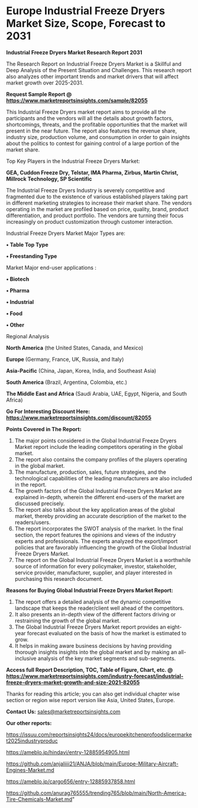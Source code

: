 # Europe Industrial Freeze Dryers Market Size, Scope, Forecast to 2031

<strong>Industrial Freeze Dryers Market Research Report 2031</strong>

The Research Report on Industrial Freeze Dryers Market is a Skillful and Deep Analysis of the Present Situation and Challenges. This research report also analyzes other important trends and market drivers that will affect market growth over 2025-2031.

<strong>Request Sample Report @ <a href=https://www.marketreportsinsights.com/sample/82055>https://www.marketreportsinsights.com/sample/82055</a></strong>

This Industrial Freeze Dryers market report aims to provide all the participants and the vendors will all the details about growth factors, shortcomings, threats, and the profitable opportunities that the market will present in the near future. The report also features the revenue share, industry size, production volume, and consumption in order to gain insights about the politics to contest for gaining control of a large portion of the market share.

Top Key Players in the Industrial Freeze Dryers Market:

<strong>GEA, Cuddon Freeze Dry, Telstar, IMA Pharma, Zirbus, Martin Christ, Millrock Technology, SP Scientific</strong>

The Industrial Freeze Dryers Industry is severely competitive and fragmented due to the existence of various established players taking part in different marketing strategies to increase their market share. The vendors operating in the market are profiled based on price, quality, brand, product differentiation, and product portfolio. The vendors are turning their focus increasingly on product customization through customer interaction.

Industrial Freeze Dryers Market Major Types are:

<strong>• Table Top Type

• Freestanding Type</strong>

Market Major end-user applications :

<strong>• Biotech

• Pharma

• Industrial

• Food

• Other</strong>

Regional Analysis

</u><strong><b>North America</b></strong> (the United States, Canada, and Mexico)

<strong><b>Europe </b></strong>(Germany, France, UK, Russia, and Italy)

<strong><b>Asia-Pacific</b></strong> (China, Japan, Korea, India, and Southeast Asia)

<strong><b>South America</b></strong> (Brazil, Argentina, Colombia, etc.)

<strong><b>The Middle East and Africa</b></strong> (Saudi Arabia, UAE, Egypt, Nigeria, and South Africa)

<strong>Go For Interesting Discount Here: <a href=https://www.marketreportsinsights.com/discount/82055>https://www.marketreportsinsights.com/discount/82055</a></strong>

<strong>Points Covered in The Report:</strong>
<ol>
  <li>The major points considered in the Global Industrial Freeze Dryers Market report include the leading competitors operating in the global market.</li>
  <li>The report also contains the company profiles of the players operating in the global market.</li>
  <li>The manufacture, production, sales, future strategies, and the technological capabilities of the leading manufacturers are also included in the report.</li>
  <li>The growth factors of the Global Industrial Freeze Dryers Market are explained in-depth, wherein the different end-users of the market are discussed precisely.</li>
  <li>The report also talks about the key application areas of the global market, thereby providing an accurate description of the market to the readers/users.</li>
  <li>The report incorporates the SWOT analysis of the market. In the final section, the report features the opinions and views of the industry experts and professionals. The experts analyzed the export/import policies that are favorably influencing the growth of the Global Industrial Freeze Dryers Market.</li>
  <li>The report on the Global Industrial Freeze Dryers Market is a worthwhile source of information for every policymaker, investor, stakeholder, service provider, manufacturer, supplier, and player interested in purchasing this research document.</li>
</ol>
<strong>Reasons for Buying Global Industrial Freeze Dryers Market Report:</strong>

<ol>
  <li>The report offers a detailed analysis of the dynamic competitive landscape that keeps the reader/client well ahead of the competitors.</li>
  <li>It also presents an in-depth view of the different factors driving or restraining the growth of the global market.</li>
  <li>The Global Industrial Freeze Dryers Market report provides an eight-year forecast evaluated on the basis of how the market is estimated to grow.</li>
  <li>It helps in making aware business decisions by having providing thorough insights insights into the global market and by making an all-inclusive analysis of the key market segments and sub-segments.</li>
</ol>
<strong>Access full Report Description, TOC, Table of Figure, Chart, etc. @ <a href=https://www.marketreportsinsights.com/industry-forecast/industrial-freeze-dryers-market-growth-and-size-2021-82055>https://www.marketreportsinsights.com/industry-forecast/industrial-freeze-dryers-market-growth-and-size-2021-82055</a></strong>


Thanks for reading this article; you can also get individual chapter wise section or region wise report version like Asia, United States, Europe.

<strong>Contact Us:</strong>
sales@marketreportsinsights.com

<strong>Our other reports:</strong>

<a href=https://issuu.com/reportsinsights24/docs/europekitchenprofoodslicermarket2025industryproduc>https://issuu.com/reportsinsights24/docs/europekitchenprofoodslicermarket2025industryproduc</a>

<a href=https://ameblo.jp/hindavi/entry-12885954905.html>https://ameblo.jp/hindavi/entry-12885954905.html</a>

<a href=https://github.com/anjaliiii21/ANJA/blob/main/Europe-Military-Aircraft-Engines-Market.md>https://github.com/anjaliiii21/ANJA/blob/main/Europe-Military-Aircraft-Engines-Market.md</a>

<a href=https://ameblo.jp/cargo656/entry-12885937858.html>https://ameblo.jp/cargo656/entry-12885937858.html</a>

<a href=https://github.com/anurag765555/trending765/blob/main/North-America-Tire-Chemicals-Market.md>https://github.com/anurag765555/trending765/blob/main/North-America-Tire-Chemicals-Market.md</a>"
